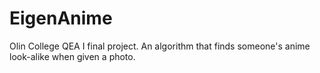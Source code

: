 # EigenAnime

Olin College QEA I final project.
An algorithm that finds someone's anime look-alike when given a photo.

